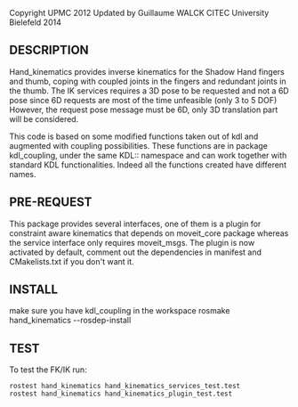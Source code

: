 Copyright UPMC 2012
Updated by Guillaume WALCK CITEC University Bielefeld 2014

DESCRIPTION
-----------
Hand_kinematics provides inverse kinematics for the Shadow Hand fingers and thumb, coping with coupled joints in the fingers and redundant joints in the thumb.
The IK services requires a 3D pose to be requested and not a 6D pose since 6D requests are most of the time unfeasible (only 3 to 5 DOF)
However, the request pose message must be 6D, only 3D translation part will be considered.

This code is based on some modified functions taken out of kdl and augmented with coupling possibilities. These functions are in package kdl_coupling, 
under the same KDL:: namespace and can work together with standard KDL functionalities. Indeed all the functions created have different names.

PRE-REQUEST
-----------
This package provides several interfaces, one of them is a plugin for constraint aware kinematics that depends on moveit_core package whereas the service interface only requires moveit_msgs. 
The plugin is now activated by default, comment out the dependencies in manifest and CMakelists.txt if you don't want it.

INSTALL
-------
make sure you have kdl_coupling in the workspace
rosmake hand_kinematics --rosdep-install

TEST
----
To test the FK/IK run:

  ```   
  rostest hand_kinematics hand_kinematics_services_test.test
  rostest hand_kinematics hand_kinematics_plugin_test.test
  ```

